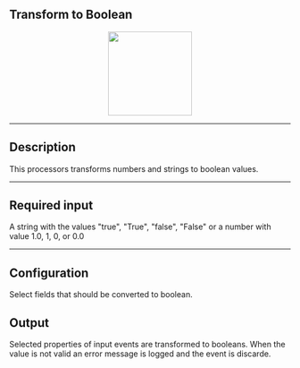 ## Transform to Boolean

<p align="center"> 
    <img src="icon.png" width="150px;" class="pe-image-documentation"/>
</p>

***

## Description
This processors transforms numbers and strings to boolean values.


***

## Required input
A string with the values "true", "True", "false", "False" or a number with value 1.0, 1, 0, or 0.0

***

## Configuration

Select fields that should be converted to boolean.

## Output
Selected properties of input events are transformed to booleans.
When the value is not valid an error message is logged and the event is discarde.